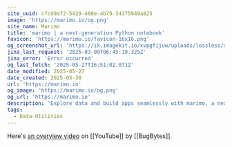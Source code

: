 ```yaml
---
site_uuid: c7cd9af2-5429-460e-ab79-34375949a825
image: 'https://marimo.io/og.png'
site_name: Marimo
title: 'marimo | a next-generation Python notebook'
favicon: 'https://marimo.io/favicon-16x16.png'
og_screenshot_url: 'https://ik.imagekit.io/xvpgfijuw/uploads/lossless/screenshots/20250527_Marimo_og_screenshot.jpeg'
jina_last_request: '2025-03-09T06:45:19.325Z'
jina_error: 'Error occurred'
og_last_fetch: '2025-05-27T16:51:02.071Z'
date_modified: 2025-05-27
date_created: 2025-03-30
url: 'https://marimo.io'
og_image: 'https://marimo.io/og.png'
og_url: 'https://marimo.io'
description: 'Explore data and build apps seamlessly with marimo, a next-generation Python notebook.'
tags:
  - Data-Utilities
---
```


Here's [an overview video](https://youtu.be/XoArtLKPJ2I?si=V3yg6PM34tgr3JUF) on [[YouTube]] by [[BugBytes]].



